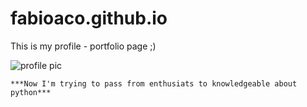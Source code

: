# fabioaco.github.io
This is my profile - portfolio page ;) <p>
![profile pic](/fabioaco.github.io/21201884.jpg)
<im src="/fabioaco.github.io/21201884.jpg" width="100" height="100">

    ***Now I'm trying to pass from enthusiats to knowledgeable about python***
   



